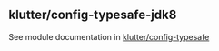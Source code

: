 ## klutter/config-typesafe-jdk8

See module documentation in [klutter/config-typesafe](../config-typesafe)
